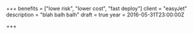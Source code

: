 +++
benefits = ["lowe risk", "lower cost", "fast deploy"]
client = "easyJet"
description = "blah balh balh"
draft = true
year = 2016-05-31T23:00:00Z

+++
